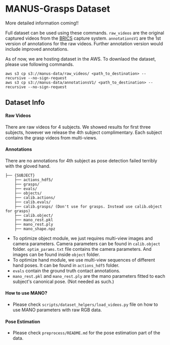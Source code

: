 # MANUS-Grasps Dataset

More detailed information coming!!

Full dataset can be used using these commands. `raw_videos` are the original captured videos from the [BRICS](https://ivl.cs.brown.edu/research/diva.html) capture system. `annotationsV1` are the 1st version of annotations for the raw videos. Further annotation version would include improved annotations. 

As of now, we are hosting dataset in the AWS. To downlaod the dataset, please use following commands. 

```
aws s3 cp s3://manus-data/raw_videos/ <path_to_destination> --recursive --no-sign-request
aws s3 cp s3://manus-data/annotationsV1/ <path_to_destination> --recursive --no-sign-request
```

## Dataset Info

#### Raw Videos
There are raw videos for 4 subjects. We showed results for first three subjects, however we release the 4th subject complimentary. Each subject contains the grasp videos from multi-views. 

#### Annotations
There are no annotations for 4th subject as pose detection failed terribly with the gloved hand. 
```
├── {SUBJECT}
    ├── actions_hdf5/ 
    ├── grasps/ 
    ├── evals/ 
    ├── objects/ 
    ├── calib.actions/ 
    ├── calib.evals/ 
    ├── calib.grasps/ (Don't use for grasps. Instead use calib.object for grasps)
    ├── calib.object/ 
    ├── mano_rest.pkl
    ├── mano_rest.ply
    ├── mano_shape.npz
```

- To optimize object module, we just requires multi-view images and camera parameters. Camera parameters can be found in `calib.object` folder. `optim_params.txt` file contains the camera parameters. And images can be found inside `object` folder. 
- To optimize hand module, we use multi-view sequences of different hand poses. It can be found in `actions_hdf5` folder. 
- `evals` contain the ground truth contact annotations. 
- `mano_rest.pkl` and `mano_rest.ply` are the mano parameters fitted to each subject's canonical pose. (Not needed as such.)

#### How to use MANO? 
- Please check `scripts/dataset_helpers/load_videos.py` file on how to use MANO parameters with raw RGB data. 

#### Pose Estimation
- Please check `preprocess/README.md` for the pose estimation part of the data. 
